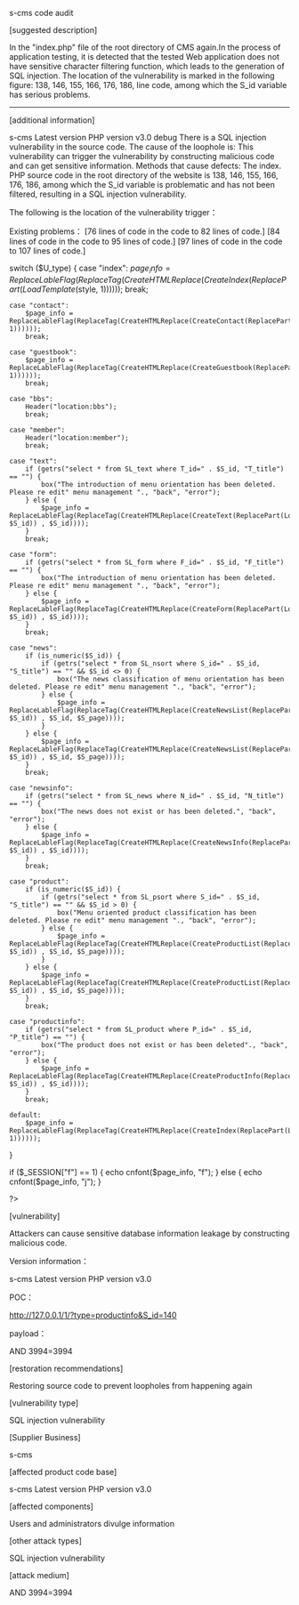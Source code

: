 s-cms code audit

[suggested description]

In the "index.php" file of the root directory of CMS again.In
the process of application testing, it is detected that the tested Web application does not have sensitive character filtering 
function, which leads to the generation of SQL injection. The location of the 
vulnerability is marked in the following figure: 138, 146, 155, 166, 176, 186, line code,
among which the S_id variable has serious problems.
>> 
------------------------------------------ 
>> 
[additional information]

s-cms Latest version PHP version v3.0 debug
There is a SQL injection vulnerability in the source code.
The cause of the loophole is:
This vulnerability can trigger the vulnerability by constructing malicious code and can get sensitive information.
Methods that cause defects:
The index. PHP source code in the root directory of the website is 138, 146, 155, 166, 176, 186, 
among which the S_id variable is problematic and has not been filtered, 
resulting in a SQL injection vulnerability.

The following is the location of the vulnerability trigger：

Existing problems：
[76 lines of code in the code to 82 lines of code.]
[84 lines of code in the code to 95 lines of code.]
[97 lines of code in the code to 107 lines of code.]

switch ($U_type) {
    case "index":
        $page_info = ReplaceLableFlag(ReplaceTag(CreateHTMLReplace(CreateIndex(ReplacePart(LoadTemplate($style, 1))))));
        break;

    case "contact":
        $page_info = ReplaceLableFlag(ReplaceTag(CreateHTMLReplace(CreateContact(ReplacePart(LoadTemplate($style, 1))))));
        break;

    case "guestbook":
        $page_info = ReplaceLableFlag(ReplaceTag(CreateHTMLReplace(CreateGuestbook(ReplacePart(LoadTemplate($style, 1))))));
        break;

    case "bbs":
        Header("location:bbs");
        break;

    case "member":
        Header("location:member");
        break;

    case "text":
        if (getrs("select * from SL_text where T_id=" . $S_id, "T_title") == "") {
            box("The introduction of menu orientation has been deleted. Please re edit" menu management "., "back", "error");
        } else {
            $page_info = ReplaceLableFlag(ReplaceTag(CreateHTMLReplace(CreateText(ReplacePart(LoadTemplate($style, $S_id)) , $S_id))));
        }
        break;

    case "form":
        if (getrs("select * from SL_form where F_id=" . $S_id, "F_title") == "") {
            box("The introduction of menu orientation has been deleted. Please re edit" menu management "., "back", "error");
        } else {
            $page_info = ReplaceLableFlag(ReplaceTag(CreateHTMLReplace(CreateForm(ReplacePart(LoadTemplate($style, $S_id)) , $S_id))));
        }
        break;

    case "news":
        if (is_numeric($S_id)) {
            if (getrs("select * from SL_nsort where S_id=" . $S_id, "S_title") == "" && $S_id <> 0) {
                box("The news classification of menu orientation has been deleted. Please re edit" menu management "., "back", "error");
            } else {
                $page_info = ReplaceLableFlag(ReplaceTag(CreateHTMLReplace(CreateNewsList(ReplacePart(LoadTemplate($style, $S_id)) , $S_id, $S_page))));
            }
        } else {
            $page_info = ReplaceLableFlag(ReplaceTag(CreateHTMLReplace(CreateNewsList(ReplacePart(LoadTemplate($style, $S_id)) , $S_id, $S_page))));
        }
        break;

    case "newsinfo":
        if (getrs("select * from SL_news where N_id=" . $S_id, "N_title") == "") {
            box("The news does not exist or has been deleted.", "back", "error");
        } else {
            $page_info = ReplaceLableFlag(ReplaceTag(CreateHTMLReplace(CreateNewsInfo(ReplacePart(LoadTemplate($style, $S_id)) , $S_id))));
        }
        break;

    case "product":
        if (is_numeric($S_id)) {
            if (getrs("select * from SL_psort where S_id=" . $S_id, "S_title") == "" && $S_id > 0) {
                box("Menu oriented product classification has been deleted. Please re edit" menu management "., "back", "error");
            } else {
                $page_info = ReplaceLableFlag(ReplaceTag(CreateHTMLReplace(CreateProductList(ReplacePart(LoadTemplate($style, $S_id)) , $S_id, $S_page))));
            }
        } else {
            $page_info = ReplaceLableFlag(ReplaceTag(CreateHTMLReplace(CreateProductList(ReplacePart(LoadTemplate($style, $S_id)) , $S_id, $S_page))));
        }
        break;

    case "productinfo":
        if (getrs("select * from SL_product where P_id=" . $S_id, "P_title") == "") {
            box("The product does not exist or has been deleted"., "back", "error");
        } else {
            $page_info = ReplaceLableFlag(ReplaceTag(CreateHTMLReplace(CreateProductInfo(ReplacePart(LoadTemplate($style, $S_id)) , $S_id))));
        }
        break;

    default:
        $page_info = ReplaceLableFlag(ReplaceTag(CreateHTMLReplace(CreateIndex(ReplacePart(LoadTemplate($style, 1))))));
}


if ($_SESSION["f"] == 1) {
    echo cnfont($page_info, "f");
} else {
    echo cnfont($page_info, "j");
}

?>

[vulnerability]

Attackers can cause sensitive database information leakage by constructing malicious code.

Version information：

s-cms Latest version PHP version v3.0

POC：

http://127.0.0.1/1/?type=productinfo&S_id=140

payload：

AND 3994=3994

[restoration recommendations]

Restoring source code to prevent loopholes from happening again

[vulnerability type]

SQL injection vulnerability

[Supplier Business]

s-cms

[affected product code base]

s-cms Latest version PHP version v3.0

[affected components]

Users and administrators divulge information

[other attack types]

SQL injection vulnerability

[attack medium]

AND 3994=3994

